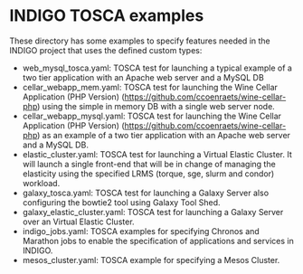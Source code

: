 # INDIGO TOSCA examples

These directory has some examples to specify features needed in the INDIGO project that uses the defined custom types: 

* web_mysql_tosca.yaml: TOSCA test for launching a typical example of a two tier application with an
  Apache web server and a MySQL DB
* cellar_webapp_mem.yaml: TOSCA test for launching the Wine Cellar Application (PHP Version) (https://github.com/ccoenraets/wine-cellar-php) using the simple in memory DB with a single web server node.
* cellar_webapp_mysql.yaml: TOSCA test for launching the Wine Cellar Application (PHP Version) (https://github.com/ccoenraets/wine-cellar-php) as an example of a two tier application with an Apache web server and a MySQL DB.
* elastic_cluster.yaml: TOSCA test for launching a Virtual Elastic Cluster. It will launch a single front-end that will be in change of managing the elasticity using the specified LRMS (torque, sge, slurm and condor) workload.
* galaxy_tosca.yaml: TOSCA test for launching a Galaxy Server also configuring the bowtie2 tool using Galaxy Tool Shed.
* galaxy_elastic_cluster.yaml: TOSCA test for launching a Galaxy Server over an Virtual Elastic Cluster.
* indigo_jobs.yaml: TOSCA examples for specifying Chronos and Marathon jobs to enable the   specification of applications and services in INDIGO.
* mesos_cluster.yaml: TOSCA example for specifying a Mesos Cluster.
